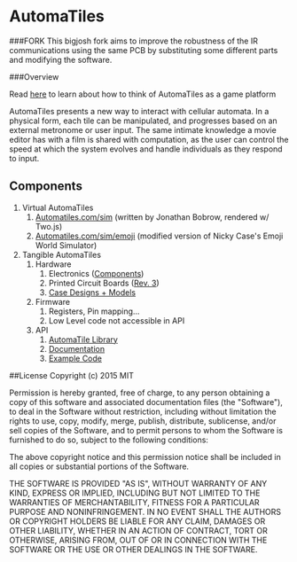 # AutomaTiles

###FORK
This bigjosh fork aims to improve the robustness of the IR communications using the same PCB by substituting some different parts and modifying the software.  

###Overview

Read [here](GamePlatform.md) to learn about how to think of AutomaTiles as a game platform

AutomaTiles presents a new way to interact with cellular automata. In a physical form, each tile can be manipulated, and progresses based on an external metronome or user input. The same intimate knowledge a movie editor has with a film is shared with computation, as the user can control the speed at which the system evolves and handle individuals as they respond to input.

## Components
1. Virtual AutomaTiles
    1. [Automatiles.com/sim](http://automatiles.com/sim) (written by Jonathan Bobrow, rendered w/ Two.js)
    2. [Automatiles.com/sim/emoji](http://automatiles.com/sim/emoji) (modified version of Nicky Case's Emoji World Simulator)
2. Tangible AutomaTiles
    1. Hardware
        1. Electronics ([Components](https://docs.google.com/spreadsheets/d/1YpmN0rzX8dJSE3OYGx2io3yXud3R6zgf5WAVNdhyiFE))
        2. Printed Circuit Boards ([Rev. 3](http://automatiles.tumblr.com/post/133176987321/rev-3-boards-batch-of-100-automatiles-so-much-to))
        3. [Case Designs + Models](http://automatiles.tumblr.com/post/143452350711/automatiles-w-silicon-jackets-for-members-week)
    2. Firmware
        1. Registers, Pin mapping...
        2. Low Level code not accessible in API
    3. API
        1. [AutomaTile Library](Arduino)
        2. [Documentation](Examples/API.md)
        3. [Example Code](Examples)

##License
Copyright (c) 2015 MIT

Permission is hereby granted, free of charge, to any person obtaining a copy of this software and associated documentation files (the "Software"), to deal in the Software without restriction, including without limitation the rights to use, copy, modify, merge, publish, distribute, sublicense, and/or sell copies of the Software, and to permit persons to whom the Software is furnished to do so, subject to the following conditions:

The above copyright notice and this permission notice shall be included in all copies or substantial portions of the Software.

THE SOFTWARE IS PROVIDED "AS IS", WITHOUT WARRANTY OF ANY KIND, EXPRESS OR IMPLIED, INCLUDING BUT NOT LIMITED TO THE WARRANTIES OF MERCHANTABILITY, FITNESS FOR A PARTICULAR PURPOSE AND NONINFRINGEMENT. IN NO EVENT SHALL THE AUTHORS OR COPYRIGHT HOLDERS BE LIABLE FOR ANY CLAIM, DAMAGES OR OTHER LIABILITY, WHETHER IN AN ACTION OF CONTRACT, TORT OR OTHERWISE, ARISING FROM, OUT OF OR IN CONNECTION WITH THE SOFTWARE OR THE USE OR OTHER DEALINGS IN THE SOFTWARE.
